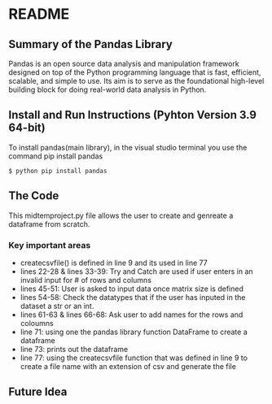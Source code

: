 # README
## Summary of the Pandas Library
Pandas is an open source data analysis and manipulation framework designed on top of the Python programming language that is fast, efficient, scalable, and simple to use. Its aim is to serve as the foundational high-level building block for doing real-world data analysis in Python.

## Install and Run Instructions (Pyhton Version 3.9 64-bit)
To install pandas(main library), in the visual studio terminal you use the command pip install pandas
```console
$ python pip install pandas
```

## The Code
This midtemproject.py file allows the user to create and genreate a dataframe from scratch.

### Key important areas
- createcsvfile() is defined in line 9 and its used in line 77
- lines 22-28 & lines 33-39: Try and Catch are used if user enters in an invalid input for # of rows and columns
- lines 45-51: User is asked to input data once matrix size is defined
- lines 54-58: Check the datatypes that if the user has inputed in the dataset a str or an int.
- lines 61-63 & lines 66-68: Ask user to add names for the rows and coloumns
- line 71: using one the pandas library function DataFrame to create a dataframe
- line 73: prints out the dataframe
- line 77: using the createcsvfile function that was defined in line 9 to create a file name with an extension of csv and generate the file

## Future Idea
